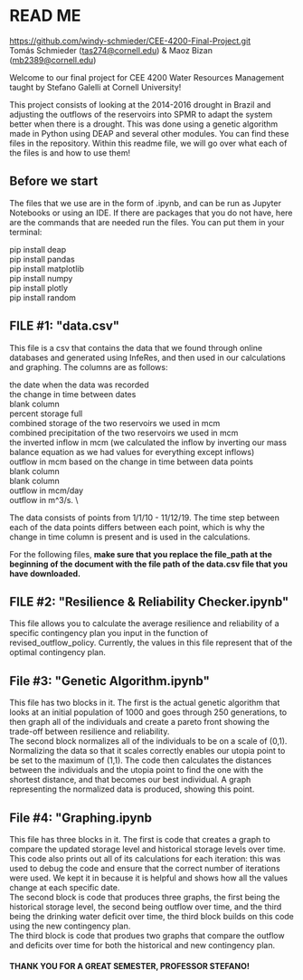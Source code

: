 # READ ME
https://github.com/windy-schmieder/CEE-4200-Final-Project.git \
Tomás Schmieder (tas274@cornell.edu) & Maoz Bizan (mb2389@cornell.edu)



Welcome to our final project for CEE 4200 Water Resources Management taught by Stefano Galelli at Cornell University!

This project consists of looking at the 2014-2016 drought in Brazil and adjusting the outflows of the reservoirs into SPMR to adapt the system better when there is a drought. This was done using a genetic algorithm made in Python using DEAP and several other modules. You can find these files in the repository. Within this readme file, we will go over what each of the files is and how to use them!

## Before we start

The files that we use are in the form of .ipynb, and can be run as Jupyter Notebooks or using an IDE. If there are packages that you do not have, here are the commands that are needed run the files. You can put them in your terminal:

  pip install deap \
  pip install pandas\
  pip install matplotlib\
  pip install numpy\
  pip install plotly\
  pip install random
  

## FILE #1: "data.csv"

This file is a csv that contains the data that we found through online databases and generated using InfeRes, and then used in our calculations and graphing. The columns are as follows:

  the date when the data was recorded \
  the change in time between dates \
  blank column \
  percent storage full \
  combined storage of the two reservoirs we used in mcm \
  combined precipitation of the two reservoirs we used in mcm \
  the inverted inflow in mcm (we calculated the inflow by inverting our mass balance equation as we had values for everything except inflows) \
  outflow in mcm based on the change in time between data points \
  blank column \
  blank column \
  outflow in mcm/day \
  outflow in m^3/s. \

The data consists of points from 1/1/10 - 11/12/19. The time step between each of the data points differs between each point, which is why the change in time column is present and is used in the calculations.

For the following files, **make sure that you replace the file_path at the beginning of the document with the file path of the data.csv file that you have downloaded.**
## FILE #2: "Resilience & Reliability Checker.ipynb"

This file allows you to calculate the average resilience and reliability of a specific contingency plan you input in the function of revised_outflow_policy. Currently, the values in this file represent that of the optimal contingency plan.

## File #3: "Genetic Algorithm.ipynb"

This file has two blocks in it. The first is the actual genetic algorithm that looks at an initial population of 1000 and goes through 250 generations, to then graph all of the individuals and create a pareto front showing the trade-off between resilience and reliability. \
The second block normalizes all of the individuals to be on a scale of (0,1). Normalizing the data so that it scales correctly enables our utopia point to be set to the maximum of (1,1). The code then calculates the distances between the individuals and the utopia point to find the one with the shortest distance, and that becomes our best individual. A graph representing the normalized data is produced, showing this point.

## File #4: "Graphing.ipynb

This file has three blocks in it. The first is code that creates a graph to compare the updated storage level and historical storage levels over time. This code also prints out all of its calculations for each iteration: this was used to debug the code and ensure that the correct number of iterations were used. We kept it in because it is helpful and shows how all the values change at each specific date. \
The second block is code that produces three graphs, the first being the historical storage level, the second being outflow over time, and the third being the drinking water deficit over time, the third block builds on this code using the new contingency plan. \
The third block is code that produes two graphs that compare the outflow and deficits over time for both the historical and new contingency plan. 

#### THANK YOU FOR A GREAT SEMESTER, PROFESSOR STEFANO!

